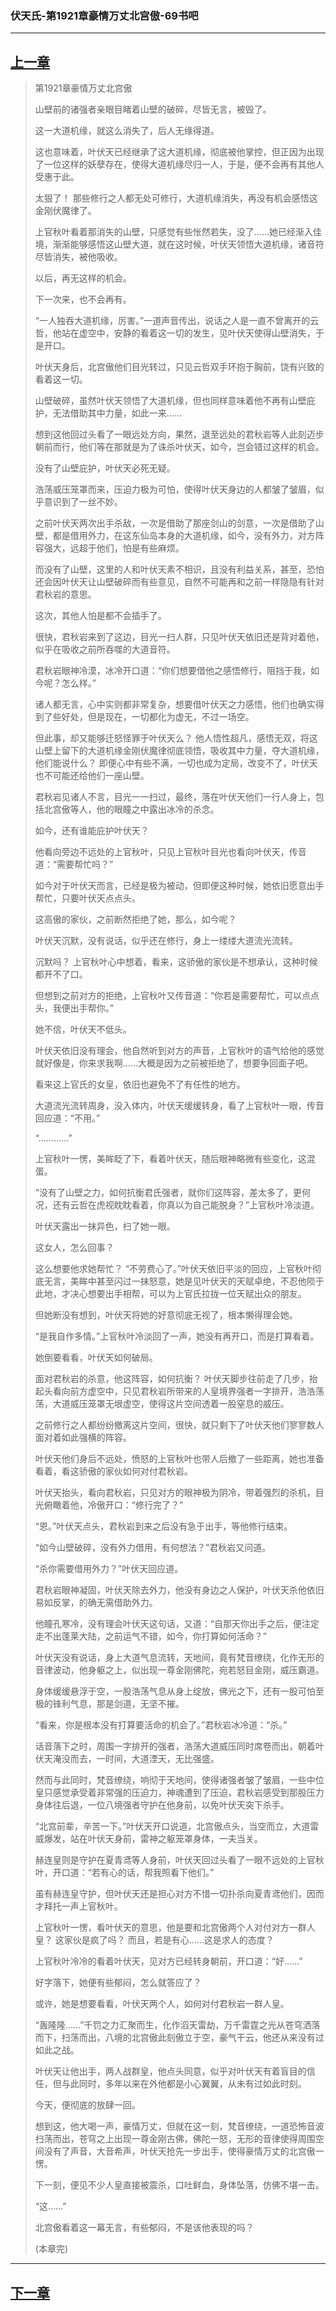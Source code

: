 ### 伏天氏-第1921章豪情万丈北宫傲-69书吧

--------
[上一章](./e65b9a49e9c0edaa693a01e7485ba065.md)
--------


>
>
>
>第1921章豪情万丈北宫傲
>
>山壁前的诸强者亲眼目睹着山壁的破碎，尽皆无言，被毁了。
>
>这一大道机缘，就这么消失了，后人无缘得道。
>
>这也意味着，叶伏天已经继承了这大道机缘，彻底被他掌控，但正因为出现了一位这样的妖孽存在，使得大道机缘尽归一人，于是，便不会再有其他人受惠于此。
>
>太狠了！
>那些修行之人都无处可修行，大道机缘消失，再没有机会感悟这金刚伏魔律了。
>
>上官秋叶看着那消失的山壁，只感觉有些怅然若失，没了……她已经渐入佳境，渐渐能够感悟这山壁大道，就在这时候，叶伏天领悟大道机缘，诸音符尽皆消失，被他吸收。
>
>以后，再无这样的机会。
>
>下一次来，也不会再有。
>
>“一人独吞大道机缘，厉害。”一道声音传出，说话之人是一直不曾离开的云哲，他站在虚空中，安静的看着这一切的发生，见叶伏天使得山壁消失，于是开口。
>
>叶伏天身后，北宫傲他们目光转过，只见云哲双手环抱于胸前，饶有兴致的看着这一切。
>
>山壁破碎，虽然叶伏天领悟了大道机缘，但也同样意味着他不再有山壁庇护，无法借助其中力量，如此一来……
>
>想到这他回过头看了一眼远处方向，果然，退至远处的君秋岩等人此刻迈步朝前而行，他们等在那就是为了诛杀叶伏天，如今，岂会错过这样的机会。
>
>没有了山壁庇护，叶伏天必死无疑。
>
>浩荡威压笼罩而来，压迫力极为可怕，使得叶伏天身边的人都皱了皱眉，似乎意识到了一丝不妙。
>
>之前叶伏天两次出手杀敌，一次是借助了那座剑山的剑意，一次是借助了山壁，都是借用外力，在这东仙岛本身的大道机缘，如今，没有外力，对方阵容强大，远超于他们，怕是有些麻烦。
>
>而没有了山壁，这里的人和叶伏天素不相识，且没有利益关系，甚至，恐怕还会因叶伏天让山壁破碎而有些意见，自然不可能再和之前一样隐隐有针对君秋岩的意思。
>
>这次，其他人怕是都不会插手了。
>
>很快，君秋岩来到了这边，目光一扫人群，只见叶伏天依旧还是背对着他，似乎在吸收之前所吞噬的大道音符。
>
>君秋岩眼神冷漠，冰冷开口道：“你们想要借他之感悟修行，阻挡于我，如今呢？怎么样。”
>
>诸人都无言，心中实则都非常复杂，想要借叶伏天之力感悟，他们也确实得到了些好处，但是现在，一切都化为虚无，不过一场空。
>
>但此事，却又能够迁怒怪罪于叶伏天么？
>他人悟性超凡，感悟无双，将这山壁上留下的大道机缘金刚伏魔律彻底领悟，吸收其中力量，夺大道机缘，他们能说什么？
>即便心中有些不满，一切也成为定局，改变不了，叶伏天也不可能还给他们一座山壁。
>
>君秋岩见诸人不言，目光一一扫过，最终，落在叶伏天他们一行人身上，包括北宫傲等人，他的眼瞳之中露出冰冷的杀念。
>
>如今，还有谁能庇护叶伏天？
>
>他看向旁边不远处的上官秋叶，只见上官秋叶目光也看向叶伏天，传音道：“需要帮忙吗？”
>
>如今对于叶伏天而言，已经是极为被动，但即便这种时候，她依旧愿意出手帮忙，只要叶伏天点点头。
>
>这高傲的家伙，之前断然拒绝了她，那么，如今呢？
>
>叶伏天沉默，没有说话，似乎还在修行，身上一缕缕大道流光流转。
>
>沉默吗？
>上官秋叶心中想着，看来，这骄傲的家伙是不想承认，这种时候都开不了口。
>
>但想到之前对方的拒绝，上官秋叶又传音道：“你若是需要帮忙，可以点点头，我便出手帮你。”
>
>她不信，叶伏天不低头。
>
>叶伏天依旧没有理会，他自然听到对方的声音，上官秋叶的语气给他的感觉就好像是，你来求我啊……大概是因为之前被拒绝了，想要争回面子吧。
>
>看来这上官氏的女皇，依旧也避免不了有任性的地方。
>
>大道流光流转周身，没入体内，叶伏天缓缓转身，看了上官秋叶一眼，传音回应道：“不用。”
>
>“…………”
>
>上官秋叶一愣，美眸眨了下，看着叶伏天，随后眼神略微有些变化，这混蛋。
>
>“没有了山壁之力，如何抗衡君氏强者，就你们这阵容，差太多了，更何况，还有云哲在虎视眈眈看着，你真以为自己能脱身？”上官秋叶冷淡道。
>
>叶伏天露出一抹异色，扫了她一眼。
>
>这女人，怎么回事？
>
>这么想要他求她帮忙？
>“不劳费心了。”叶伏天依旧平淡的回应，上官秋叶彻底无言，美眸中甚至闪过一抹怒意，她是见叶伏天的天赋卓绝，不忍他陨于此地，才决心想要出手相帮，可以为上官氏拉拢一位天赋出众的朋友。
>
>但她断没有想到，叶伏天将她的好意彻底无视了，根本懒得理会她。
>
>“是我自作多情。”上官秋叶冷淡回了一声，她没有再开口，而是打算看着。
>
>她倒要看看，叶伏天如何破局。
>
>面对君秋岩的杀意，他这阵容，如何抗衡？
>叶伏天脚步往前走了几步，抬起头看向前方虚空中，只见君秋岩所带来的人皇境界强者一字排开，浩浩荡荡，大道威压笼罩无垠虚空，使得这片空间透着一股窒息的威压。
>
>之前修行之人都纷纷撤离这片空间，很快，就只剩下了叶伏天他们寥寥数人面对着如此强横的阵容。
>
>叶伏天他们身后不远处，愤怒的上官秋叶也带人后撤了一些距离，她也准备看着，看这骄傲的家伙如何对付君秋岩。
>
>叶伏天抬头，看向君秋岩，只见对方的眼神极为阴冷，带着强烈的杀机，目光俯瞰着他，冷傲开口：“修行完了？”
>
>“恩。”叶伏天点头，君秋岩到来之后没有急于出手，等他修行结束。
>
>“如今山壁破碎，没有外力借用，有何想法？”君秋岩又问道。
>
>“杀你需要借用外力？”叶伏天回应道。
>
>君秋岩眼神凝固，叶伏天除去外力，他没有身边之人保护，叶伏天杀他依旧易如反掌，的确无需借助外力。
>
>他瞳孔寒冷，没有理会叶伏天这句话，又道：“自那天你出手之后，便注定走不出蓬莱大陆，之前运气不错，如今，你打算如何活命？”
>
>叶伏天没有说话，身上大道气息流转，天地间，竟有梵音缭绕，化作无形的音律波动，他身躯之上，似出现一尊金刚佛陀，宛若怒目金刚，威压霸道。
>
>身体缓缓悬浮于空，一股浩荡气息从身上绽放，佛光之下，还有一股可怕至极的锋利气息，那是剑道，无坚不摧。
>
>“看来，你是根本没有打算要活命的机会了。”君秋岩冰冷道：“杀。”
>
>话音落下之时，周围一字排开的强者，浩荡大道威压同时席卷而出，朝着叶伏天淹没而去，一时间，大道湮天，无比强盛。
>
>然而与此同时，梵音缭绕，响彻于天地间，使得诸强者皱了皱眉，一些中位皇只感觉承受着非常强的压迫力，神魂遭到了压迫，君秋岩感受到那股压力身体往后退，一位八境强者守护在他身前，以免叶伏天突下杀手。
>
>“北宫前辈，辛苦一下。”叶伏天开口说道，北宫傲点头，当空而立，大道雷威爆发，站在叶伏天身前，雷神之躯笼罩身体，一夫当关。
>
>赫连皇则是守护在夏青鸢等人身前，叶伏天回过头看了一眼不远处的上官秋叶，开口道：“若有心的话，帮我照看下他们。”
>
>虽有赫连皇守护，但叶伏天还是担心对方不惜一切扑杀向夏青鸢他们，因而才拜托一声上官秋叶。
>
>上官秋叶一愣，看叶伏天的意思，他是要和北宫傲两个人对付对方一群人皇？
>这家伙是疯了吗？
>而且，若是有心……这是求人的态度？
>
>上官秋叶冷冷的看着叶伏天，见对方已经转身朝前，开口道：“好……”
>
>好字落下，她便有些郁闷，怎么就答应了？
>
>或许，她是想要看看，叶伏天两个人，如何对付君秋岩一群人皇。
>
>“轰隆隆……”千罚之力汇聚而生，化作滔天雷劫，万千雷霆之光从苍穹洒落而下，扫荡而出，八境的北宫傲此刻傲立于空，豪气干云，他还从来没有过如此之战。
>
>叶伏天让他出手，两人战群皇，他点头同意，似乎对叶伏天有着盲目的信任，但与此同时，多年以来在外他都是小心翼翼，从未有过如此时刻。
>
>今天，便彻底的放肆一回。
>
>想到这，他大喝一声，豪情万丈，但就在这一刻，梵音缭绕，一道恐怖音波扫荡而出，苍穹之上出现一尊金刚古佛，佛陀一怒，无形的音律使得周围空间没有了声音，大音希声，叶伏天抢先一步出手，使得豪情万丈的北宫傲一愣。
>
>下一刻，便见不少人皇直接被震杀，口吐鲜血，身体坠落，仿佛不堪一击。
>
>“这……”
>
>北宫傲看着这一幕无言，有些郁闷，不是该他表现的吗？
>
>(本章完)
>
>

--------
[下一章](./4d8a5ff55402ebba2147656af345809a.md)
--------
